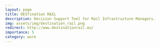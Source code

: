 ```yaml
---
layout: page
title: DESTination RAIL
description: Decision Support Tool for Rail Infrastructure Managers.
img: assets/img/destination_rail.png
redirect: http://www.destinationrail.eu/
importance: 5
category: work
---
```

